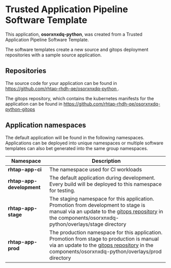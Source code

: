 # Trusted Application Pipeline Software Template

This application, **osorxnxdq-python**, was created from a Trusted Application Pipeline Software Template.

The software templates create a new source and gitops deployment repositories with a sample source application. 

## Repositories

The source code for your application can be found in [https://github.com/rhtap-rhdh-qe/osorxnxdq-python ](https://github.com/rhtap-rhdh-qe/osorxnxdq-python ).
 
The gitops repository, which contains the kubernetes manifests for the application can be found in 
[https://github.com/rhtap-rhdh-qe/osorxnxdq-python-gitops ](https://github.com/rhtap-rhdh-qe/osorxnxdq-python-gitops ) 

## Application namespaces 

The default application will be found in the following namespaces. Applications can be deployed into unique namespaces or multiple software templates can also bet generated into the same group namespaces.  

|  Namespace   |  Description   |  
| -------- | -------- |
| **rhtap-app-ci** | The namespace used for CI workloads |
| **rhtap-app-development** | The default application during development. Every build will be deployed to this namespace for testing. |
| **rhtap-app-stage** | The staging namespace for this application. Promotion from development to stage is manual via an update to the [gitops repository](https://github.com/rhtap-rhdh-qe/osorxnxdq-python-gitops ) in the components/osorxnxdq-python/overlays/stage directory |
| **rhtap-app-prod** | The production namespace for this application. Promotion from stage to production is manual via an update to the [gitops repository](https://github.com/rhtap-rhdh-qe/osorxnxdq-python-gitops ) in the components/osorxnxdq-python/overlays/prod directory |